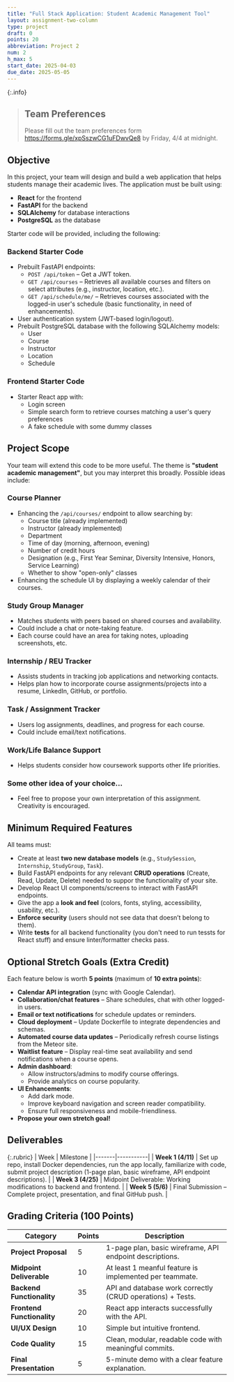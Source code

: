 ```yaml
---
title: "Full Stack Application: Student Academic Management Tool"
layout: assignment-two-column
type: project
draft: 0
points: 20
abbreviation: Project 2
num: 2
h_max: 5
start_date: 2025-04-03
due_date: 2025-05-05
---
```


<style>
    .info .highlight, .info .highlight pre, .info .highlight table {
        background: transparent !important;
        color: #242424 !important;
    }

    .info ol li, .info > ul > li {
        margin-bottom: 20px;
    }

    .info ol, .info > ul {
        margin-top: 20px !important;
    }

    .info code.highlighter-rouge {
        font-weight: bold;
        background: transparent;
    }

    .rubric td:first-child {
        min-width: 130px;
    }
</style>

{:.info}
> ## Team Preferences
> Please fill out the team preferences form <a href="https://forms.gle/xpSszwCG1uFDwvQe8" target="_blank">https://forms.gle/xpSszwCG1uFDwvQe8</a> by Friday, 4/4 at midnight.



## Objective
In this project, your team will design and build a web application that helps students manage their academic lives. The application must be built using:
- **React** for the frontend
- **FastAPI** for the backend
- **SQLAlchemy** for database interactions
- **PostgreSQL** as the database

Starter code will be provided, including the following:

### Backend Starter Code
- Prebuilt FastAPI endpoints:
  - `POST /api/token` – Get a JWT token.
  - `GET /api/courses` – Retrieves all available courses and filters on select attributes (e.g., instructor, location, etc.).
  - `GET /api/schedule/me/` – Retrieves courses associated with the logged-in user's schedule (basic functionality, in need of enhancements).
- User authentication system (JWT-based login/logout).
- Prebuilt PostgreSQL database with the following SQLAlchemy models:
  - User
  - Course
  - Instructor
  - Location
  - Schedule

### Frontend Starter Code
- Starter React app with:
  - Login screen
  - Simple search form to retrieve courses matching a user's query preferences
  - A fake schedule with some dummy classes

## Project Scope
Your team will extend this code to be more useful. The theme is **"student academic management"**, but you may interpret this broadly. Possible ideas include:

### Course Planner
- Enhancing the `/api/courses/` endpoint to allow searching by:
  - Course title (already implemented)
  - Instructor (already implemented)
  - Department
  - Time of day (morning, afternoon, evening)
  - Number of credit hours
  - Designation (e.g., First Year Seminar, Diversity Intensive, Honors, Service Learning)
  - Whether to show "open-only" classes
- Enhancing the schedule UI by displaying a weekly calendar of their courses.

### Study Group Manager
- Matches students with peers based on shared courses and availability.
- Could include a chat or note-taking feature.
- Each course could have an area for taking notes, uploading screenshots, etc.

### Internship / REU Tracker
- Assists students in tracking job applications and networking contacts.
- Helps plan how to incorporate course assignments/projects into a resume, LinkedIn, GitHub, or portfolio.

### Task / Assignment Tracker
- Users log assignments, deadlines, and progress for each course.
- Could include email/text notifications.

### Work/Life Balance Support
- Helps students consider how coursework supports other life priorities.

### Some other idea of your choice...
- Feel free to propose your own interpretation of this assignment. Creativity is encouraged.

## Minimum Required Features
All teams must:
- Create at least **two new database models** (e.g., `StudySession`, `Internship`, `StudyGroup`, `Task`).
- Build FastAPI endpoints for any relevant **CRUD operations** (Create, Read, Update, Delete) needed to suppor the functionality of your site.
- Develop React UI components/screens to interact with FastAPI endpoints.
- Give the app a **look and feel** (colors, fonts, styling, accessibility, usability, etc.).
- **Enforce security** (users should not see data that doesn’t belong to them).
- Write **tests** for all backend functionality (you don't need to run tessts for React stuff) and ensure linter/formatter checks pass.

## Optional Stretch Goals (Extra Credit)
Each feature below is worth **5 points** (maximum of **10 extra points**):

- **Calendar API integration** (sync with Google Calendar).
- **Collaboration/chat features** – Share schedules, chat with other logged-in users.
- **Email or text notifications** for schedule updates or reminders.
- **Cloud deployment** – Update Dockerfile to integrate dependencies and schemas.
- **Automated course data updates** – Periodically refresh course listings from the Meteor site.
- **Waitlist feature** – Display real-time seat availability and send notifications when a course opens.
- **Admin dashboard**:
  - Allow instructors/admins to modify course offerings.
  - Provide analytics on course popularity.
- **UI Enhancements**:
  - Add dark mode.
  - Improve keyboard navigation and screen reader compatibility.
  - Ensure full responsiveness and mobile-friendliness.
- **Propose your own stretch goal!**

## Deliverables

{:.rubric}
| Week  | Milestone |
|-------|-----------|
| **Week 1 (4/11)** | Set up repo, install Docker dependencies, run the app locally, familiarize with code, submit project description (1-page plan, basic wireframe, API endpoint descriptions). |
| **Week 3 (4/25)** | Midpoint Deliverable: Working modifications to backend and frontend. |
| **Week 5 (5/6)** | Final Submission – Complete project, presentation, and final GitHub push. |

## Grading Criteria (100 Points)

| Category | Points | Description |
|----------|--------|-------------|
| **Project Proposal** | 5 | 1-page plan, basic wireframe, API endpoint descriptions. |
| **Midpoint Deliverable** | 10 | At least 1 meanful feature is implemented per teammate. |
| **Backend Functionality** | 35 | API and database work correctly (CRUD operations) + Tests. |
| **Frontend Functionality** | 20 | React app interacts successfully with the API. |
| **UI/UX Design** | 10 | Simple but intuitive frontend. |
| **Code Quality** | 15 | Clean, modular, readable code with meaningful commits. |
| **Final Presentation** | 5 | 5-minute demo with a clear feature explanation. |
